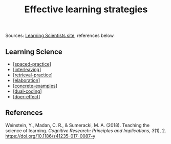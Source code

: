 ﻿---
backlinks:
- title: Learning
  url: /memex/sense/Learning/learning.html
title: Effective learning strategies
---
Sources: [Learning Scientists site](https://www.learningscientists.org/downloadable-materials), references below.

## Learning Science

- [[spaced-practice]]
- [[interleaving]]
- [[retrieval-practice]]
- [[elaboration]]
- [[concrete-examples]]
- [[dual-coding]]
- [[doer-effect]]

## References

Weinstein, Y., Madan, C. R., & Sumeracki, M. A. (2018). Teaching the science of learning. *Cognitive Research: Principles and Implications*, *3*(1), 2. <https://doi.org/10.1186/s41235-017-0087-y>


[//begin]: # "Autogenerated link references for markdown compatibility"
[spaced-practice]: spaced-practice "Spaced practice (aka Distributed Practice)"
[interleaving]: interleaving "Interleaving"
[retrieval-practice]: retrieval-practice "Retrieval Practice"
[elaboration]: elaboration "Elaboration"
[concrete-examples]: concrete-examples "Concrete examples"
[dual-coding]: dual-coding "Dual coding"
[doer-effect]: doer-effect "Doer Effect"
[//end]: # "Autogenerated link references"